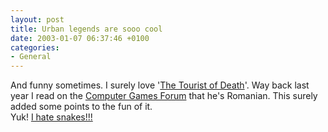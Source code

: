 ```yaml
---
layout: post
title: Urban legends are sooo cool
date: 2003-01-07 06:37:46 +0100
categories:
- General
---
```

<p>And funny sometimes. I surely love '<a href="http://www.touristofdeath.com/" title="touristofdeath.com">The Tourist of Death</a>'. Way back last year I read on the <a href="http://www.computergames.ro/forum/" title="Used to be a mod here...">Computer Games Forum</a> that he's Romanian. This surely added some points to the fun of it.<br />
Yuk! <a href="http://www.uq.edu.au/education/extra/all.html" title="Brrr!">I hate snakes!!!</a></p>
